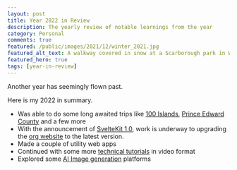 ```yaml
---
layout: post
title: Year 2022 in Review
description: The yearly review of notable learnings from the year
category: Personal
comments: true
featured: /public/images/2021/12/winter_2021.jpg
featured_alt_text: A walkway covered in snow at a Scarborough park in Winter
featured_hero: true
tags: [year-in-review]
---
```

Another year has seemingly flown past.

<!-- more -->

Here is my 2022 in summary.  

 * Was able to do some long awaited trips like [100 Islands](https://www.localguidesconnect.com/t5/General-Discussion/Day-trip-to-1000-Islands-Ontario/m-p/3487887), [Prince Edward County](https://www.localguidesconnect.com/t5/General-Discussion/One-day-trip-to-Prince-Edward-County-Ontario/td-p/3440657) and a few more
 * With the announcement of [SvelteKit 1.0](https://svelte.dev/blog/announcing-sveltekit-1.0), work is underway to upgrading the [org website](https://ae-app-labs.github.io/) to the latest version.
 * Made a couple of utility web apps
 * Continued with some more [technical tutorials](https://www.midhunhk.com/learning/2022/08/15/animated-hero-background/) in video format
 * Explored some [AI Image generation](https://www.midhunhk.com/learning/2022/12/16/exploring-ai-image-generator/) platforms


